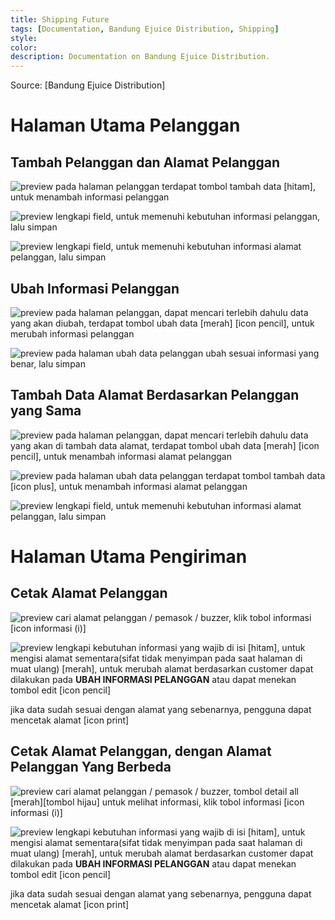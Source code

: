```yaml
---
title: Shipping Future
tags: [Documentation, Bandung Ejuice Distribution, Shipping]
style: 
color: 
description: Documentation on Bandung Ejuice Distribution.
---
```


Source: [Bandung Ejuice Distribution]

# Halaman Utama Pelanggan
## Tambah Pelanggan dan Alamat Pelanggan 
![preview]({{'/assets/image'|relative_url}}/bandung-ejuice-distribution/main-customer.png)
pada halaman pelanggan terdapat tombol tambah data [hitam], untuk menambah informasi pelanggan<br>

![preview]({{'/assets/image'|relative_url}}/bandung-ejuice-distribution/form-customer.png)
lengkapi field, untuk memenuhi kebutuhan informasi pelanggan, lalu simpan<br>

![preview]({{'/assets/image'|relative_url}}/bandung-ejuice-distribution/form-address.png)
lengkapi field, untuk memenuhi kebutuhan informasi alamat pelanggan, lalu simpan<br>

## Ubah Informasi Pelanggan
![preview]({{'/assets/image'|relative_url}}/bandung-ejuice-distribution/main-customer.png)
pada halaman pelanggan, dapat mencari terlebih dahulu data yang akan diubah, terdapat tombol ubah data [merah] [icon pencil], untuk merubah informasi pelanggan<br>

![preview]({{'/assets/image'|relative_url}}/bandung-ejuice-distribution/form-edit-address.png)
pada halaman ubah data pelanggan ubah sesuai informasi yang benar, lalu simpan<br>

## Tambah Data Alamat Berdasarkan Pelanggan yang Sama
![preview]({{'/assets/image'|relative_url}}/bandung-ejuice-distribution/main-customer.png)
pada halaman pelanggan, dapat mencari terlebih dahulu data yang akan di tambah data alamat, terdapat tombol ubah data [merah] [icon pencil], untuk menambah informasi alamat pelanggan<br>

![preview]({{'/assets/image'|relative_url}}/bandung-ejuice-distribution/form-add-address-same-customer.png)
pada halaman ubah data pelanggan terdapat tombol tambah data [icon plus], untuk menambah informasi alamat pelanggan<br>

![preview]({{'/assets/image'|relative_url}}/bandung-ejuice-distribution/form-address.png)
lengkapi field, untuk memenuhi kebutuhan informasi alamat pelanggan, lalu simpan<br>


# Halaman Utama Pengiriman
## Cetak Alamat Pelanggan
![preview]({{'/assets/image'|relative_url}}/bandung-ejuice-distribution/main-warehouse-address.png)
cari alamat pelanggan / pemasok / buzzer, klik tobol informasi [icon informasi (i)]<br>

![preview]({{'/assets/image'|relative_url}}/bandung-ejuice-distribution/form-print-address.png)
lengkapi kebutuhan informasi yang wajib di isi [hitam], untuk mengisi alamat sementara(sifat tidak menyimpan pada saat halaman di muat ulang) [merah], untuk merubah alamat berdasarkan customer
dapat dilakukan pada <b>UBAH INFORMASI PELANGGAN</b> atau dapat menekan tombol edit [icon pencil]<br>

jika data sudah sesuai dengan alamat yang sebenarnya, pengguna dapat mencetak alamat [icon print]<br>


## Cetak Alamat Pelanggan, dengan Alamat Pelanggan Yang Berbeda
![preview]({{'/assets/image'|relative_url}}/bandung-ejuice-distribution/main-warehouse-address-multi-address.png)
cari alamat pelanggan / pemasok / buzzer, tombol detail all [merah][tombol hijau] untuk melihat informasi, klik tobol informasi [icon informasi (i)]<br>


![preview]({{'/assets/image'|relative_url}}/bandung-ejuice-distribution/form-print-address.png)
lengkapi kebutuhan informasi yang wajib di isi [hitam], untuk mengisi alamat sementara(sifat tidak menyimpan pada saat halaman di muat ulang) [merah], untuk merubah alamat berdasarkan customer
dapat dilakukan pada <b>UBAH INFORMASI PELANGGAN</b> atau dapat menekan tombol edit [icon pencil]<br>

jika data sudah sesuai dengan alamat yang sebenarnya, pengguna dapat mencetak alamat [icon print]<br>
